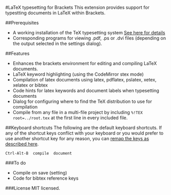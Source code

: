 #LaTeX typesetting for Brackets
This extension provides support for typestting documents in LaTeX within Brackets.

##Prerequisites
* A working installation of the TeX typesetting system [See here for details](http://latex-project.org/)
* Corresponding programs for viewing .pdf, .ps or .dvi files (depending on the output selected in the settings dialog).

##Features
* Enhances the brackets environment for editing and compiling LaTeX documents.
* LaTeX keyword highlighting (using the CodeMirror stex mode)
* Compilation of latex documents using latex, pdflatex, pslatex, xetex, xelatex or bibtex
* Code hints for latex keywords and document labels when typesetting documents
* Dialog for configuring where to find the TeX distribution to use for compilation
* Compile from any file in a multi-file project by including `%!TEX root=../root.tex` at the first line in every included file.

##Keyboard shortcuts
The following are the default keyboard shortcuts. If any of the shortcut keys conflict with your keyboard or you would prefer to use another shortcut key for any reason, you can [remap the keys as described here](https://github.com/adobe/brackets/wiki/User-Key-Bindings).

    Ctrl-Alt-B  compile  document
###To do
* Compile on save (setting)
* Code for bibtex reference keys

###License
MIT licensed.